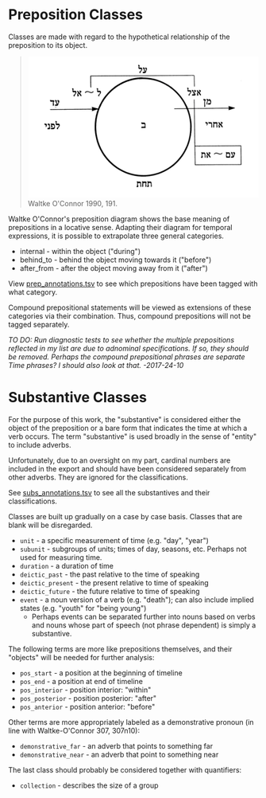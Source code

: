 # Preposition Classes

Classes are made with regard to the hypothetical relationship of the preposition to its object.

> <img src="../../images/waltke_prep_diagram.png" alt="Walktke-O'Connor Preposition Diagram" height=284 width=468><br>
>  Waltke O'Connor 1990, 191.



Waltke O'Connor's preposition diagram shows the base meaning of prepositions in a locative sense. Adapting their diagram for temporal expressions, it is possible to extrapolate three general categories.

* internal - within the object ("during")
* behind_to - behind the object moving towards it ("before")
* after_from - after the object moving away from it ("after")

View [prep_annotations.tsv](prep_annotations.tsv) to see which prepositions have been tagged with what category.

Compound prepositional statements will be viewed as extensions of these categories via their combination. Thus, compound prepositions will not be tagged separately. 

*TO DO: Run diagnostic tests to see whether the multiple prepositions reflected in my list are due to adnominal specifications. If so, they should be removed. Perhaps the compound prepositional phrases are separate Time phrases? I should also look at that. -2017-24-10*

# Substantive Classes

For the purpose of this work, the "substantive" is considered either the object of the preposition or a bare form that indicates the time at which a verb occurs. The term "substantive" is used broadly in the sense of "entity" to include adverbs.

Unfortunately, due to an oversight on my part, cardinal numbers are included in the export and should have been considered separately from other adverbs. They are ignored for the classifications.

See [subs_annotations.tsv](subs_annotations.tsv) to see all the substantives and their classifications.

Classes are built up gradually on a case by case basis. Classes that are blank will be disregarded.

* `unit` - a specific measurement of time (e.g. "day", "year")
* `subunit` - subgroups of units; times of day, seasons, etc. Perhaps not used for measuring time.
* `duration` - a duration of time
* `deictic_past` - the past relative to the time of speaking
* `deictic_present` - the present relative to time of speaking
* `deictic_future` - the future relative to time of speaking
* `event` - a noun version of a verb (e.g. "death"); can also include implied states (e.g. "youth" for "being young")
	* Perhaps events can be separated further into nouns based on verbs and nouns whose part of speech (not phrase dependent) is simply a substantive.

The following terms are more like prepositions themselves, and their "objects" will be needed for further analysis:

* `pos_start` - a position at the beginning of timeline
* `pos_end` - a position at end of timeline
* `pos_interior` - position interior: "within"
* `pos_posterior` - position posterior: "after"
* `pos_anterior` - position anterior: "before"

Other terms are more appropriately labeled as a demonstrative pronoun (in line with Waltke-O'Connor 307, 307n10):

* `demonstrative_far` - an adverb that points to something far
* `demonstrative_near` - an adverb that point to something near

The last class should probably be considered together with quantifiers:

* `collection` - describes the size of a group